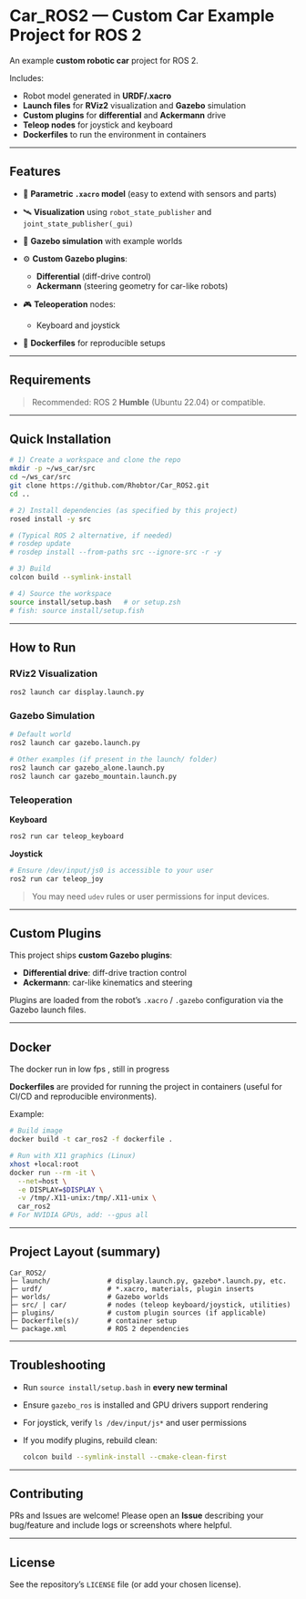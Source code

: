# Car\_ROS2 — Custom Car Example Project for ROS 2

An example **custom robotic car** project for ROS 2.

Includes:

* Robot model generated in **URDF/.xacro**
* **Launch files** for **RViz2** visualization and **Gazebo** simulation
* **Custom plugins** for **differential** and **Ackermann** drive
* **Teleop nodes** for joystick and keyboard
* **Dockerfiles** to run the environment in containers



---

## Features

* 🔩 **Parametric `.xacro` model** (easy to extend with sensors and parts)
* 🛰️ **Visualization** using `robot_state_publisher` and `joint_state_publisher(_gui)`
* 🧪 **Gazebo simulation** with example worlds
* ⚙️ **Custom Gazebo plugins**:

  * **Differential** (diff-drive control)
  * **Ackermann** (steering geometry for car-like robots)
* 🎮 **Teleoperation** nodes:

  * Keyboard and joystick
* 🐳 **Dockerfiles** for reproducible setups

---

## Requirements


> Recommended: ROS 2 **Humble** (Ubuntu 22.04) or compatible.

---

## Quick Installation

```bash
# 1) Create a workspace and clone the repo
mkdir -p ~/ws_car/src
cd ~/ws_car/src
git clone https://github.com/Rhobtor/Car_ROS2.git
cd ..

# 2) Install dependencies (as specified by this project)
rosed install -y src

# (Typical ROS 2 alternative, if needed)
# rosdep update
# rosdep install --from-paths src --ignore-src -r -y

# 3) Build
colcon build --symlink-install

# 4) Source the workspace
source install/setup.bash   # or setup.zsh
# fish: source install/setup.fish
```

---

## How to Run

### RViz2 Visualization

```bash
ros2 launch car display.launch.py
```

### Gazebo Simulation

```bash
# Default world
ros2 launch car gazebo.launch.py

# Other examples (if present in the launch/ folder)
ros2 launch car gazebo_alone.launch.py
ros2 launch car gazebo_mountain.launch.py
```

### Teleoperation

**Keyboard**

```bash
ros2 run car teleop_keyboard
```

**Joystick**

```bash
# Ensure /dev/input/js0 is accessible to your user
ros2 run car teleop_joy
```

> You may need `udev` rules or user permissions for input devices.

---

## Custom Plugins

This project ships **custom Gazebo plugins**:

* **Differential drive**: diff-drive traction control
* **Ackermann**: car-like kinematics and steering

Plugins are loaded from the robot’s `.xacro` / `.gazebo` configuration via the Gazebo launch files.

---

## Docker

The docker run in low fps , still in progress

**Dockerfiles** are provided for running the project in containers (useful for CI/CD and reproducible environments).

Example:

```bash
# Build image
docker build -t car_ros2 -f dockerfile .

# Run with X11 graphics (Linux)
xhost +local:root
docker run --rm -it \
  --net=host \
  -e DISPLAY=$DISPLAY \
  -v /tmp/.X11-unix:/tmp/.X11-unix \
  car_ros2
# For NVIDIA GPUs, add: --gpus all
```

---

## Project Layout (summary)

```
Car_ROS2/
├─ launch/              # display.launch.py, gazebo*.launch.py, etc.
├─ urdf/                # *.xacro, materials, plugin inserts
├─ worlds/              # Gazebo worlds
├─ src/ | car/          # nodes (teleop keyboard/joystick, utilities)
├─ plugins/             # custom plugin sources (if applicable)
├─ Dockerfile(s)/       # container setup
└─ package.xml          # ROS 2 dependencies
```

---

## Troubleshooting

* Run `source install/setup.bash` in **every new terminal**
* Ensure `gazebo_ros` is installed and GPU drivers support rendering
* For joystick, verify `ls /dev/input/js*` and user permissions
* If you modify plugins, rebuild clean:

  ```bash
  colcon build --symlink-install --cmake-clean-first
  ```

---

## Contributing

PRs and Issues are welcome! Please open an **Issue** describing your bug/feature and include logs or screenshots where helpful.

---

## License

See the repository’s `LICENSE` file (or add your chosen license).
